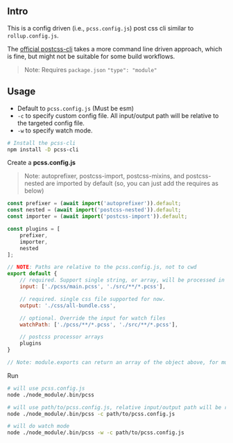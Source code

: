 ## Intro

This is a config driven (i.e., `pcss.config.js`) post css cli similar to `rollup.config.js`. 

The [official postcss-cli](https://www.npmjs.com/package/postcss-cli) takes a more command line driven approach, which is fine, but might not be suitable for some build workflows. 

> Note: Requires `package.json` `"type": "module"`

## Usage

- Default to `pcss.config.js` (Must be esm)
- `-c` to specify custom config file. All input/output path will be relative to the targeted config file. 
- `-w` to specify watch mode. 

```sh
# Install the pcss-cli
npm install -D pcss-cli
```

Create a **pcss.config.js**

> Note: autoprefixer, postcss-import, postcss-mixins, and postcss-nested are imported by default (so, you can just add the requires as below)

```js
const prefixer = (await import('autoprefixer')).default;
const nested = (await import('postcss-nested')).default;
const importer = (await import('postcss-import')).default;

const plugins = [
	prefixer,
	importer,
	nested
];

// NOTE: Paths are relative to the pcss.config.js, not to cwd
export default {
	// required. Support single string, or array, will be processed in order
	input: ['./pcss/main.pcss', './src/**/*.pcss'], 

	// required. single css file supported for now. 
	output: './css/all-bundle.css',

	// optional. Override the input for watch files
	watchPath: ['./pcss/**/*.pcss', './src/**/*.pcss'],

	// postcss processor arrays
	plugins
}

// Note: module.exports can return an array of the object above, for multiple processing units.
```

Run

```sh
# will use pcss.config.js
node ./node_module/.bin/pcss

# will use path/to/pcss.config.js, relative input/output path will be relative to path/to/
node ./node_module/.bin/pcss -c path/to/pcss.config.js

# will do watch mode
node ./node_module/.bin/pcss -w -c path/to/pcss.config.js
```